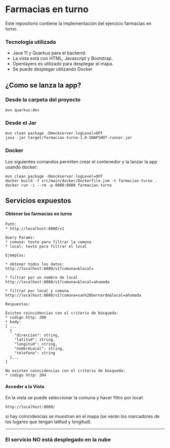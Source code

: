 # Farmacias en turno
Este repositorio contiene la implementación del ejercicio farmacias en turno. 
### Tecnología utilizada
- Java 11 y Quarkus para el backend. 
- La vista está con HTML, Javascript y Bootstrap.
- Openlayers es utilizado para desplegar el mapa.
- Se puede desplegar utilizando Docker

## ¿Como se lanza la app?
### Desde la carpeta del proyecto
```
mvn quarkus:dev
```
### Desde el Jar
```
mvn clean package -Dmockserver.logLevel=OFF
java -jar target/farmacias-turno-1.0-SNAPSHOT-runner.jar
```
### Docker
Los siguientes comandos permiten crear el contenedor y la lanzar la app usando docker:

```
mvn clean package -Dmockserver.logLevel=OFF
docker build -f src/main/docker/Dockerfile.jvm -t farmacias-turno .
docker run -i --rm -p 8080:8080 farmacias-turno
```

## Servicios expuestos
#### Obtener las farmacias en turno
```
Path: 
* http://localhost:8080/v1

Query Params:
* comuna: texto para filtrar la comuna
* local: texto para filtrar el local

Ejemplos:

* obtener todos los datos:
http://localhost:8080/v1?comuna=&local=

* filtrar por un nombre de local
http://localhost:8080/v1?comuna=&local=ahumada

* filtrar por local y comuna
http://localhost:8080/v1?comuna=san%20bernardo&local=ahumada

Respuestas:

Existen coincidencias con el criterio de búsqueda:
* codigo http: 200
* body:
[ ...
  {
    "direccion": string,
    "latitud": string,
    "longitud": string,
    "nombreLocal": string,
    "telefono": string
  }...
]

No existen coincidencias con el criterio de búsqueda:
* codigo http: 204

```
#### Acceder a la Vista
En la vista se puede seleccionar la comuna y hacer filtro por local:

```
http://localhost:8080/
```
si hay coincidencias se muestran en el mapa (se verán los marcadores de los lugares que tengan latitud y longitud).

***

### El servicio NO está desplegado en la nube

